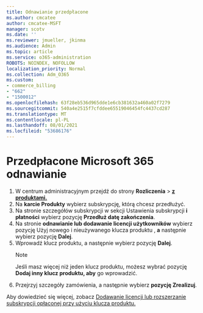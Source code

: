 ```yaml
---
title: Odnawianie przedpłacone
ms.author: cmcatee
author: cmcatee-MSFT
manager: scotv
ms.date: ''
ms.reviewer: jmueller, jkinma
ms.audience: Admin
ms.topic: article
ms.service: o365-administration
ROBOTS: NOINDEX, NOFOLLOW
localization_priority: Normal
ms.collection: Adm_O365
ms.custom:
- commerce_billing
- "662"
- "1500012"
ms.openlocfilehash: 63f28eb536d965dde1e6cb381632a460a02f7279
ms.sourcegitcommit: 540a4e2515f7cfddee65519046454fc4437cd287
ms.translationtype: MT
ms.contentlocale: pl-PL
ms.lasthandoff: 08/01/2021
ms.locfileid: "53686176"
---
```

# <a name="prepaid-microsoft-365-renewal"></a>Przedpłacone Microsoft 365 odnawianie

1. W centrum administracyjnym przejdź do strony **Rozliczenia** \> **[z produktami.](https://go.microsoft.com/fwlink/p/?linkid=842054)**
2. Na **karcie Produkty** wybierz subskrypcję, którą chcesz przedłużyć.
3. Na stronie szczegółów subskrypcji w sekcji Ustawienia subskrypcji **i płatności** wybierz pozycję **Przedłuż datę zakończenia**.
4. Na stronie **odnawianie lub dodawanie licencji użytkowników** wybierz pozycję Użyj nowego i nieużywanego klucza produktu , **a** następnie wybierz pozycję **Dalej**.
5. Wprowadź klucz produktu, a następnie wybierz pozycję **Dalej**.
    > [!NOTE]
    > Jeśli masz więcej niż jeden klucz produktu, możesz wybrać pozycję **Dodaj inny klucz produktu, aby** go wprowadzić.
6. Przejrzyj szczegóły zamówienia, a następnie wybierz **pozycję Zrealizuj**.

Aby dowiedzieć się więcej, zobacz [Dodawanie licencji lub rozszerzanie subskrypcji opłaconej przy użyciu klucza produktu.](/microsoft-365/commerce/licenses/add-licenses-using-product-key)